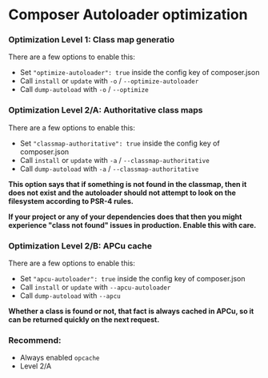 # Composer Autoloader optimization

### Optimization Level 1: Class map generatio <a id="optimization-level-1-class-map-generation"></a>

There are a few options to enable this:

* Set `"optimize-autoloader": true` inside the config key of composer.json
* Call `install` or `update` with `-o` / `--optimize-autoloader`
* Call `dump-autoload` with `-o` / `--optimize`

### Optimization Level 2/A: Authoritative class maps <a id="optimization-level-2-a-authoritative-class-maps"></a>

There are a few options to enable this:

* Set `"classmap-authoritative": true` inside the config key of composer.json
* Call `install` or `update` with `-a` / `--classmap-authoritative`
* Call `dump-autoload` with `-a` / `--classmap-authoritative`

 **This option says that if something is not found in the classmap, then it does not exist and the autoloader should not attempt to look on the filesystem according to PSR-4 rules.** 

 **If your project or any of your dependencies does that then you might experience "class not found" issues in production. Enable this with care.** 

### Optimization Level 2/B: APCu cache <a id="optimization-level-2-b-apcu-cache"></a>

There are a few options to enable this:

* Set `"apcu-autoloader": true` inside the config key of composer.json
* Call `install` or `update` with `--apcu-autoloader`
* Call `dump-autoload` with `--apcu`

**Whether a class is found or not, that fact is always cached in APCu, so it can be returned quickly on the next request.** 

### Recommend: 

* Always enabled `opcache`
* Level 2/A

 

